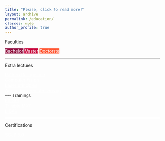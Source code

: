 ```yaml
---
title: "Please, click to read more!"
layout: archive
permalink: /education/
classes: wide
author_profile: true
---
```

<h-place><i class="fa fa-graduation-cap"></i> Faculties</h-place>
<div class="centered">
  <a href="graduation/" class="button" style="background-color: rgb(144, 12, 63); color: white"><i class="fa fa-graduation-cap" style="font-size: 3.9em; color: rgb(100, 8, 44)"></i> Bachelor</a>
  <a href="master/" class="button" style="background-color: rgb(199, 0, 57); color: white"><i class="fa fa-graduation-cap" style="font-size: 3.9em; color: rgb(149, 0, 42)"></i> Master</a>
  <a href="phd/" class="button" style="background-color: rgb(255, 87, 51); color: white"><i class="fa fa-graduation-cap" style="font-size: 3.9em; color: rgb(168, 57, 33)"></i> Doctorate</a>
</div>

---
<h-place><i class="fa fa-graduation-cap"></i> Extra lectures</h-place>
<div class="centered">
  <a href="certificates/pattern-recognition/" class="button-certif" style="color: white">
    <div style="display: block"><i class="fas fa-robot" style="font-size: 3em; margin-bottom: 0.1em; color: rgb(56, 155, 56)"></i></div>
    <div style="display: block; line-height: normal">Pattern Recognition</div>
  </a>
  <a href="certificates/computer-vision/" class="button-certif" style="color: white">
    <div style="display: block"><i class="fas fa-robot" style="font-size: 3em; margin-bottom: 0.1em; color: rgb(56, 155, 56)"></i></div>
    <div style="display: block; line-height: normal">Computer Vision</div>
  </a>
  <a href="certificates/laser/" class="button-certif" style="color: white">
    <div style="display: block"><i class="fas fa-eye-slash" style="font-size: 3em; margin-bottom: 0.1em; color: rgb(56, 155, 56)"></i></div>
    <div style="display: block; line-height: normal">Laser principles</div>
  </a>
  <a href="certificates/laser/" class="button-certif" style="color: white">
    <div style="display: block"><i class="fas fa-tractor" style="font-size: 3em; margin-bottom: 0.1em; color: rgb(56, 155, 56)"></i></div>
    <div style="display: block; line-height: normal; font-size: 12pxm">Agricultural remote sensing</div>
  </a>  
</div>
---
<h-place><i class="fa fa-graduation-cap"></i> Trainings</h-place>
<div class="centered">
   <a href="certificates/erdas/" class="button-certif" style="color: white"> 
    <div style="display: block"><i class="fa fa-globe" style="font-size: 3em; margin-bottom: 0.1em; color: rgb(56, 155, 56)"></i></div>
    <div style="display: block">ERDAS</div>
  </a>
  <a href="certificates/trimble/" class="button-certif" style="color: white">
    <div style="display: block"><i class="fas fa-camera" style="font-size: 3em; margin-bottom: 0.1em; color: rgb(56, 155, 56)"></i></div>
    <div style="display: block">Trimble MX7</div>
  </a>
  <a href="certificates/lidar/" class="button-certif" style="color: white">
    <div style="display: block"><i class="fas fa-eye-slash" style="font-size: 3em; margin-bottom: 0.1em; color: rgb(56, 155, 56)"></i></div>
    <div style="display: block">LiDAR</div>
  </a>
</div>

---
<h-place><i class="fa fa-certificate"></i> Certifications</h-place>
<div class="centered">
  <a href="certificates/scjp/" class="button-certif" style="color: white">
    <div style="display: block"><i class="fab fa-java" style="font-size: 3em; margin-bottom: 0.1em; color: rgb(56, 155, 56)"></i></div>
    <div style="display: block">SCJP 6.0</div>
  </a>    
</div>

